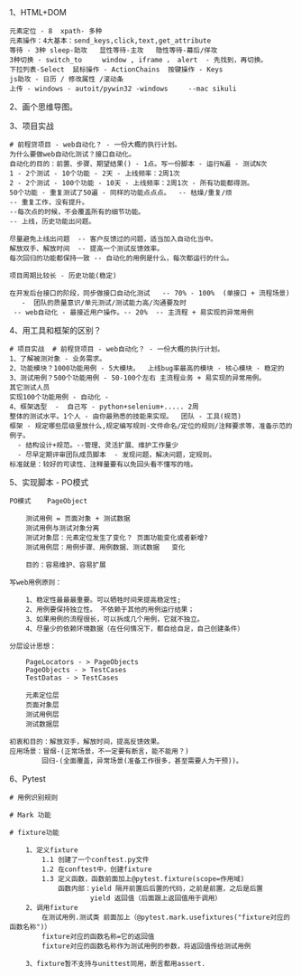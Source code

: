 1、HTML+DOM

    元素定位 - 8  xpath- 多种
    元素操作：4大基本：send_keys,click,text,get_attribute
    等待 - 3种 sleep-助攻   显性等待-主攻   隐性等待-幕后/佯攻
    3种切换 - switch_to     window , iframe ， alert  - 先找到，再切换。
    下拉列表-Select  鼠标操作 - ActionChains  按键操作 - Keys
    js助攻 - 日历 / 修改属性 /滚动条
    上传 - windows - autoit/pywin32 -windows     --mac sikuli

2、画个思维导图。

3、项目实战

    # 前程贷项目 - web自动化？ - 一份大概的执行计划。
    为什么要做web自动化测试？接口自动化。
    自动化的目的：前置、步骤、期望结果() - 1点。写一份脚本 - 运行N遍 - 测试N次
    1 - 2个测试 - 10个功能 - 2天 - 上线频率：2周1次
    2 - 2个测试 - 100个功能 - 10天 - 上线频率：2周1次 - 所有功能都得测。
    50个功能 - 重复测试了50遍 - 同样的功能点点点。  -- 枯燥/重复/烦
    -- 重复工作，没有提升。
    --每次点的时候，不会覆盖所有的细节功能。
    -- 上线，历史功能出问题。

    尽量避免上线出问题  -- 客户反馈过的问题，适当加入自动化当中。
    解放双手、解放时间  -- 提高一个测试反馈效率。
    每次回归的功能都保持一致 -- 自动化的用例是什么，每次都运行的什么。

    项目周期比较长 - 历史功能(稳定)

    在开发后台接口的阶段，同步做接口自动化测试   -- 70% - 100%  (单接口 + 流程场景)
       -  团队的质量意识/单元测试/测试能力高/沟通要及时
     -- web自动化 - 最接近用户操作。-- 20%  -- 主流程 + 易实现的异常用例


4、用工具和框架的区别？

    # 项目实战  # 前程贷项目 - web自动化？ - 一份大概的执行计划。
    1、了解被测对象 - 业务需求。
    2、功能模块？1000功能用例 - 5大模块。  上线bug率最高的模块 - 核心模块 - 稳定的
    3、测试用例？500个功能用例 - 50-100个左右 主流程业务 + 易实现的异常用例。
    其它测试人员
    实现100个功能用例 - 自动化 -
    4、框架选型  -  自己写 - python+selenium+..... 2周
    整体的测试水平。1个人 - 由你最熟悉的技能来实现。  团队 - 工具(规范)
    框架 - 规定哪些层级里放什么,规定编写规则-文件命名/定位的规则/注释要求等，准备示范的例子。
      - 结构设计+规范。--管理、灵活扩展、维护工作量少
      - 尽早定期评审团队成员脚本  - 发现问题，解决问题，定规则。
    标准就是：较好的可读性、注释量要有以免回头看不懂写的啥。

5、实现脚本 - PO模式

    PO模式    PageObject

        测试用例 = 页面对象 + 测试数据
        测试用例与测试对象分离
        测试对象层：元素定位发生了变化？ 页面功能变化或者新增?
        测试用例层：用例步骤、用例数据、测试数据   变化

        目的：容易维护、容易扩展

    写web用例原则：

        1、稳定性最最最重要。可以牺牲时间来提高稳定性;
        2、用例要保持独立性。 不依赖于其他的用例运行结果；
        3、如果用例的流程很长，可以拆成几个用例，它就不独立。
        4、尽量少的依赖环境数据（在任何情况下，都自给自足，自己创建条件）

    分层设计思想：

        PageLocators - > PageObjects
        PageObjects - > TestCases
        TestDatas - > TestCases

        元素定位层
        页面对象层
        测试用例层
        测试数据层

    初衷和目的：解放双手，解放时间，提高反馈效果。
    应用场景：冒烟-(正常场景，不一定要有断言，能不能用？)
            回归-(全面覆盖，异常场景(准备工作很多，甚至需要人为干预))。

6、Pytest

    # 用例识别规则

    # Mark 功能

    # fixture功能

        1、定义fixture
            1.1 创建了一个conftest.py文件
            1.2 在conftest中，创建fixture
            1.3 定义函数，函数前面加上@pytest.fixture(scope=作用域)
                函数内部：yield 隔开前置后后置的代码，之前是前置，之后是后置
                        yield 返回值（后面跟上返回值用于调用）
        2、调用fixture
            在测试用例.测试类 前面加上（@pytest.mark.usefixtures("fixture对应的函数名称")）
            fixture对应的函数名称=它的返回值
            fixture对应的函数名称作为测试用例的参数，将返回值传给测试用例

        3、fixture暂不支持与unittest同用，断言都用assert.
